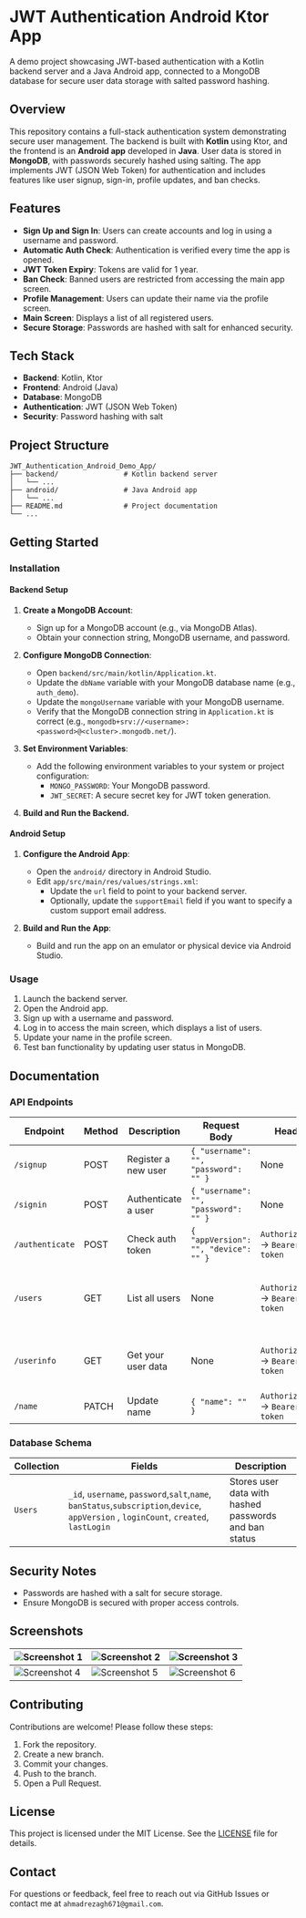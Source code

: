 # JWT Authentication Android Ktor App

A demo project showcasing JWT-based authentication with a Kotlin backend server and a Java Android app, connected to a MongoDB database for secure user data storage with salted password hashing.

## Overview
This repository contains a full-stack authentication system demonstrating secure user management. The backend is built with **Kotlin** using Ktor, and the frontend is an **Android app** developed in **Java**. User data is stored in **MongoDB**, with passwords securely hashed using salting. The app implements JWT (JSON Web Token) for authentication and includes features like user signup, sign-in, profile updates, and ban checks.

## Features
- **Sign Up and Sign In**: Users can create accounts and log in using a username and password.
- **Automatic Auth Check**: Authentication is verified every time the app is opened.
- **JWT Token Expiry**: Tokens are valid for 1 year.
- **Ban Check**: Banned users are restricted from accessing the main app screen.
- **Profile Management**: Users can update their name via the profile screen.
- **Main Screen**: Displays a list of all registered users.
- **Secure Storage**: Passwords are hashed with salt for enhanced security.

## Tech Stack
- **Backend**: Kotlin, Ktor
- **Frontend**: Android (Java)
- **Database**: MongoDB
- **Authentication**: JWT (JSON Web Token)
- **Security**: Password hashing with salt

## Project Structure
```
JWT_Authentication_Android_Demo_App/
├── backend/                # Kotlin backend server
│   └── ...
├── android/                # Java Android app
│   └── ...
├── README.md               # Project documentation
└── ...
```

## Getting Started
### Installation
#### Backend Setup
1. **Create a MongoDB Account**:
   - Sign up for a MongoDB account (e.g., via MongoDB Atlas).
   - Obtain your connection string, MongoDB username, and password.

2. **Configure MongoDB Connection**:
   - Open `backend/src/main/kotlin/Application.kt`.
   - Update the `dbName` variable with your MongoDB database name (e.g., `auth_demo`).
   - Update the `mongoUsername` variable with your MongoDB username.
   - Verify that the MongoDB connection string in `Application.kt` is correct (e.g., `mongodb+srv://<username>:<password>@<cluster>.mongodb.net/`).

3. **Set Environment Variables**:
   - Add the following environment variables to your system or project configuration:
     - `MONGO_PASSWORD`: Your MongoDB password.
     - `JWT_SECRET`: A secure secret key for JWT token generation.

4. **Build and Run the Backend.**

#### Android Setup
1. **Configure the Android App**:
   - Open the `android/` directory in Android Studio.
   - Edit `app/src/main/res/values/strings.xml`:
     - Update the `url` field to point to your backend server.
     - Optionally, update the `supportEmail` field if you want to specify a custom support email address.

2. **Build and Run the App**:
   - Build and run the app on an emulator or physical device via Android Studio.


### Usage
1. Launch the backend server.
2. Open the Android app.
3. Sign up with a username and password.
4. Log in to access the main screen, which displays a list of users.
5. Update your name in the profile screen.
6. Test ban functionality by updating user status in MongoDB.

## Documentation
### API Endpoints
| Endpoint | Method | Description | Request Body | Header | Response |
|----------|--------|-------------|--------------|--------|----------|
| `/signup` | POST | Register a new user | `{ "username": "", "password": "" }` | None | None |
| `/signin` | POST | Authenticate a user | `{ "username": "", "password": "" }` | None | `{ "token": "" }` |
| `/authenticate` | POST | Check auth token |`{ "appVersion": "", "device": "" }` | `Authorization` -> `Bearer token` | None & 403 If user is banned |
| `/users` | GET | List all users | None | `Authorization` -> `Bearer token` | `[{"id": "65..74","subscription": 0,"username": "user1","name": "name","created": 1..11,"lastLogin": 1..26},{...}]` |
| `/userinfo` | GET | Get your user data | None | `Authorization` -> `Bearer token` | `{"id": "62...24","username": "user1","subscription": 0,"name": "yourname","created": 17..01}` |
| `/name` | PATCH | Update name | `{ "name": "" }` | `Authorization` -> `Bearer token` | None |

### Database Schema
| Collection | Fields | Description |
|------------|--------|-------------|
| `Users` | `_id`, `username`, `password`,`salt`,`name`, `banStatus`,`subscription`,`device`,  `appVersion` , `loginCount`, `created`, `lastLogin`| Stores user data with hashed passwords and ban status |

## Security Notes
- Passwords are hashed with a salt for secure storage.
- Ensure MongoDB is secured with proper access controls.

## Screenshots
| ![Screenshot 1](Screenshots/01.jpg) | ![Screenshot 2](Screenshots/02.jpg) | ![Screenshot 3](Screenshots/03.jpg) |
|-----------------------------------------|-----------------------------------------|-----------------------------------------|
| ![Screenshot 4](Screenshots/04.jpg) | ![Screenshot 5](Screenshots/05.jpg) | ![Screenshot 6](Screenshots/06.jpg) |

## Contributing
Contributions are welcome! Please follow these steps:
1. Fork the repository.
2. Create a new branch.
3. Commit your changes.
4. Push to the branch.
5. Open a Pull Request.

## License
This project is licensed under the MIT License. See the [LICENSE](LICENSE) file for details.

## Contact
For questions or feedback, feel free to reach out via GitHub Issues or contact me at `ahmadrezagh671@gmail.com`.
